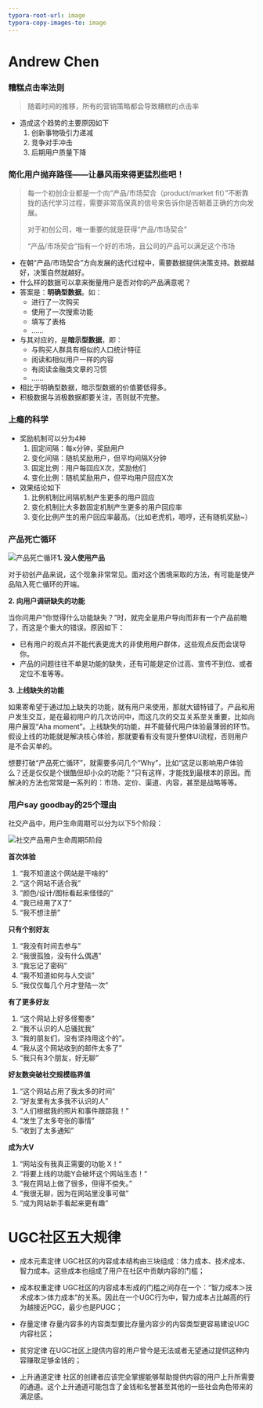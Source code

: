 ```yaml
---
typora-root-url: image
typora-copy-images-to: image
---
```


# Andrew Chen

### 糟糕点击率法则

> 随着时间的推移，所有的营销策略都会导致糟糕的点击率

* 造成这个趋势的主要原因如下
  1. 创新事物吸引力递减
  2. 竞争对手冲击
  3. 后期用户质量下降

### 简化用户抛弃路径——让暴风雨来得更猛烈些吧！

> 每一个初创企业都是一个向“产品/市场契合（product/market fit）”不断靠拢的迭代学习过程，需要非常高保真的信号来告诉你是否朝着正确的方向发展。
>
> 对于初创公司，唯一重要的就是获得“产品/市场契合”
>
> “产品/市场契合”指有一个好的市场，且公司的产品可以满足这个市场

* 在朝“产品/市场契合”方向发展的迭代过程中，需要数据提供决策支持。数据越好，决策自然就越好。
* 什么样的数据可以拿来衡量用户是否对你的产品满意呢？
* 答案是：**明确型数据**。如：
  - 进行了一次购买
  - 使用了一次搜索功能
  - 填写了表格
  - ……
* 与其对应的，是**暗示型数据**，即：
  - 与购买人群具有相似的人口统计特征
  - 阅读和相似用户一样的内容
  - 有阅读金融类文章的习惯
  - ……
* 相比于明确型数据，暗示型数据的价值要低得多。
* 积极数据与消极数据都要关注，否则就不完整。


### 上瘾的科学

* 奖励机制可以分为4种
  1. 固定间隔：每x分钟，奖励用户
  2. 变化间隔：随机奖励用户，但平均间隔X分钟
  3. 固定比例：用户每回应X次，奖励他们
  4. 变化比例：随机奖励用户，但平均用户回应X次
* 效果结论如下
  1. 比例机制比间隔机制产生更多的用户回应
  2. 变化机制比大多数固定机制产生更多的用户回应率
  3. 变化比例产生的用户回应率最高。（比如老虎机，嗯哼，还有随机奖励~）

### 产品死亡循环

![产品死亡循环](C:\Users\yyf\Desktop\产品死亡循环.jpeg)**1. 没人使用产品**

对于初创产品来说，这个现象非常常见。面对这个困境采取的方法，有可能是使产品陷入死亡循环的开端。

**2. 向用户调研缺失的功能**

当你问用户“你觉得什么功能缺失？”时，就完全是用户导向而非有一个产品前瞻了，而这是个重大的错误。原因如下：

- 已有用户的观点并不能代表更庞大的非使用用户群体，这些观点反而会误导你。
- 产品的问题往往不单是功能的缺失，还有可能是定价过高、宣传不到位、或者定位不准等等。

**3. 上线缺失的功能**

如果寄希望于通过加上缺失的功能，就有用户来使用，那就大错特错了。产品和用户发生交互，是在最初用户的几次访问中，而这几次的交互关系至关重要，比如向用户展现“Aha moment”。上线缺失的功能，并不能替代用户体验最薄弱的环节。假设上线的功能就是解决核心体验，那就要看有没有提升整体UI流程，否则用户是不会买单的。

想要打破“产品死亡循环”，就需要多问几个“Why”，比如“这足以影响用户体验么？还是仅仅是个很酷但却小众的功能？”只有这样，才能找到最根本的原因。而解决的方法也常常是一系列的：市场、定价、渠道、内容，甚至是战略等等。

### 用户say goodbay的25个理由

社交产品中，用户生命周期可以分为以下5个阶段：

![社交产品用户生命周期5阶段](/社交产品用户生命周期5阶段.jpeg)

**首次体验**

1. “我不知道这个网站是干啥的”
2. “这个网站不适合我”
3. “颜色/设计/图标看起来怪怪的”
4. “我已经用了X了”
5. “我不想注册”

**只有个别好友**

1. “我没有时间去参与”
2. “我很孤独，没有什么偶遇”
3. “我忘记了密码”
4. “我不知道如何与人交谈”
5. “我仅仅每几个月才登陆一次”

**有了更多好友**

1. “这个网站上好多怪蜀黍”
2. “我不认识的人总骚扰我”
3. “我的朋友们，没有坚持用这个的”。
4. “我从这个网站收到的邮件太多了”
5. “我只有3个朋友，好无聊”

**好友数突破社交规模临界值**

1. “这个网站占用了我太多的时间”
2. “好友里有太多我不认识的人”
3. “人们根据我的照片和事件跟踪我！”
4. “发生了太多夸张的事情”
5. “收到了太多通知”

**成为大V**

1. “网站没有我真正需要的功能 X！“
2. “将要上线的功能Y会破坏这个网站生态！“
3. “我在网站上做了很多，但得不偿失。”
4. “我很无聊，因为在网站里没事可做”
5. “成为网站新手看起来更有趣”
# UGC社区五大规律
* 成本元素定律
UGC社区的内容成本结构由三块组成：体力成本、技术成本、智力成本。这些成本也组成了用户在社区中贡献内容的门槛；

* 成本权重定律
UGC社区的内容成本形成的门槛之间存在一个：“智力成本＞技术成本＞体力成本”的关系。因此在一个UGC行为中，智力成本占比越高的行为越接近PGC，最少也是PUGC；

* 存量定律
存量内容多的内容类型要比存量内容少的内容类型更容易建设UGC内容社区；

* 贫穷定律
在UGC社区上提供内容的用户曾今是无法或者无望通过提供这种内容赚取足够金钱的；

* 上升通道定律
社区的创建者应该完全掌握能够帮助提供内容的用户上升所需要的通道。这个上升通道可能包含了金钱和名誉甚至其他的一些社会角色带来的满足感。
